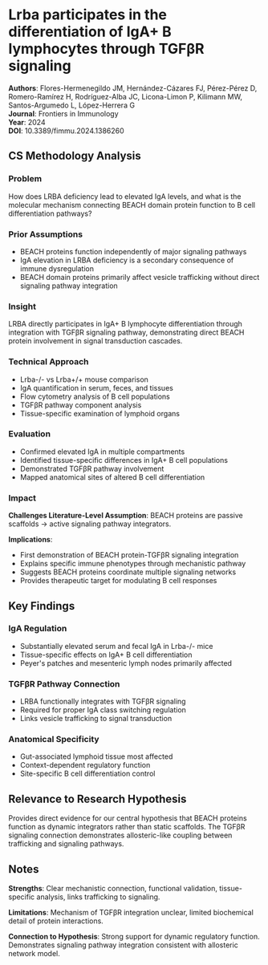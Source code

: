 # Lrba participates in the differentiation of IgA+ B lymphocytes through TGFβR signaling

**Authors**: Flores-Hermenegildo JM, Hernández-Cázares FJ, Pérez-Pérez D, Romero-Ramírez H, Rodríguez-Alba JC, Licona-Limon P, Kilimann MW, Santos-Argumedo L, López-Herrera G  
**Journal**: Frontiers in Immunology  
**Year**: 2024  
**DOI**: 10.3389/fimmu.2024.1386260  

## CS Methodology Analysis

### Problem
How does LRBA deficiency lead to elevated IgA levels, and what is the molecular mechanism connecting BEACH domain protein function to B cell differentiation pathways?

### Prior Assumptions
- BEACH proteins function independently of major signaling pathways
- IgA elevation in LRBA deficiency is a secondary consequence of immune dysregulation
- BEACH domain proteins primarily affect vesicle trafficking without direct signaling pathway integration

### Insight
LRBA directly participates in IgA+ B lymphocyte differentiation through integration with TGFβR signaling pathway, demonstrating direct BEACH protein involvement in signal transduction cascades.

### Technical Approach
- Lrba-/- vs Lrba+/+ mouse comparison
- IgA quantification in serum, feces, and tissues
- Flow cytometry analysis of B cell populations
- TGFβR pathway component analysis
- Tissue-specific examination of lymphoid organs

### Evaluation
- Confirmed elevated IgA in multiple compartments
- Identified tissue-specific differences in IgA+ B cell populations
- Demonstrated TGFβR pathway involvement
- Mapped anatomical sites of altered B cell differentiation

### Impact
**Challenges Literature-Level Assumption**: BEACH proteins are passive scaffolds → active signaling pathway integrators.

**Implications**:
- First demonstration of BEACH protein-TGFβR signaling integration
- Explains specific immune phenotypes through mechanistic pathway
- Suggests BEACH proteins coordinate multiple signaling networks
- Provides therapeutic target for modulating B cell responses

## Key Findings

### IgA Regulation
- Substantially elevated serum and fecal IgA in Lrba-/- mice
- Tissue-specific effects on IgA+ B cell differentiation
- Peyer's patches and mesenteric lymph nodes primarily affected

### TGFβR Pathway Connection  
- LRBA functionally integrates with TGFβR signaling
- Required for proper IgA class switching regulation
- Links vesicle trafficking to signal transduction

### Anatomical Specificity
- Gut-associated lymphoid tissue most affected
- Context-dependent regulatory function
- Site-specific B cell differentiation control

## Relevance to Research Hypothesis

Provides direct evidence for our central hypothesis that BEACH proteins function as dynamic integrators rather than static scaffolds. The TGFβR signaling connection demonstrates allosteric-like coupling between trafficking and signaling pathways.

## Notes

**Strengths**: Clear mechanistic connection, functional validation, tissue-specific analysis, links trafficking to signaling.

**Limitations**: Mechanism of TGFβR integration unclear, limited biochemical detail of protein interactions.

**Connection to Hypothesis**: Strong support for dynamic regulatory function. Demonstrates signaling pathway integration consistent with allosteric network model.